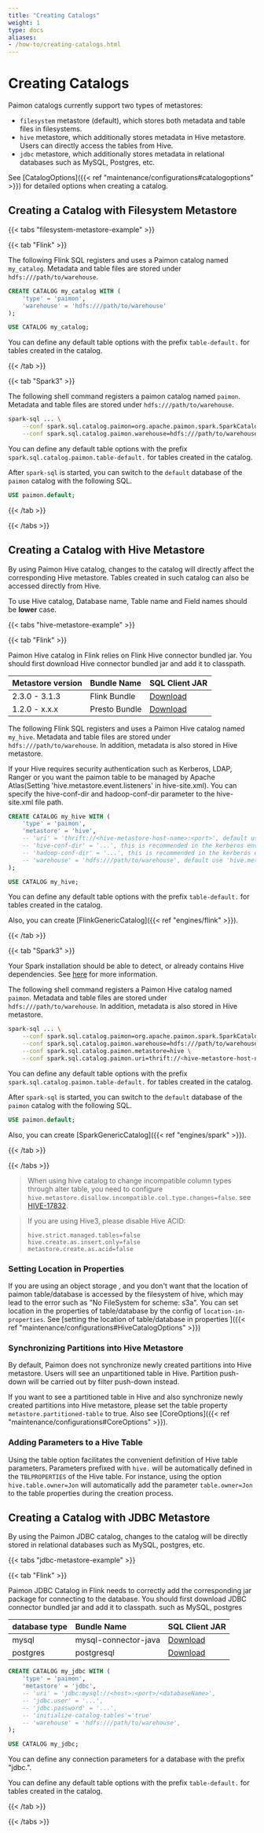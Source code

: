 ```yaml
---
title: "Creating Catalogs"
weight: 1
type: docs
aliases:
- /how-to/creating-catalogs.html
---
```

<!--
Licensed to the Apache Software Foundation (ASF) under one
or more contributor license agreements.  See the NOTICE file
distributed with this work for additional information
regarding copyright ownership.  The ASF licenses this file
to you under the Apache License, Version 2.0 (the
"License"); you may not use this file except in compliance
with the License.  You may obtain a copy of the License at

  http://www.apache.org/licenses/LICENSE-2.0

Unless required by applicable law or agreed to in writing,
software distributed under the License is distributed on an
"AS IS" BASIS, WITHOUT WARRANTIES OR CONDITIONS OF ANY
KIND, either express or implied.  See the License for the
specific language governing permissions and limitations
under the License.
-->

# Creating Catalogs

Paimon catalogs currently support two types of metastores:

* `filesystem` metastore (default), which stores both metadata and table files in filesystems.
* `hive` metastore, which additionally stores metadata in Hive metastore. Users can directly access the tables from Hive.
* `jdbc` metastore, which additionally stores metadata in relational databases such as MySQL, Postgres, etc.

See [CatalogOptions]({{< ref "maintenance/configurations#catalogoptions" >}}) for detailed options when creating a catalog.

## Creating a Catalog with Filesystem Metastore

{{< tabs "filesystem-metastore-example" >}}

{{< tab "Flink" >}}

The following Flink SQL registers and uses a Paimon catalog named `my_catalog`. Metadata and table files are stored under `hdfs:///path/to/warehouse`.

```sql
CREATE CATALOG my_catalog WITH (
    'type' = 'paimon',
    'warehouse' = 'hdfs:///path/to/warehouse'
);

USE CATALOG my_catalog;
```

You can define any default table options with the prefix `table-default.` for tables created in the catalog.

{{< /tab >}}

{{< tab "Spark3" >}}

The following shell command registers a paimon catalog named `paimon`. Metadata and table files are stored under `hdfs:///path/to/warehouse`.

```bash
spark-sql ... \
    --conf spark.sql.catalog.paimon=org.apache.paimon.spark.SparkCatalog \
    --conf spark.sql.catalog.paimon.warehouse=hdfs:///path/to/warehouse
```

You can define any default table options with the prefix `spark.sql.catalog.paimon.table-default.` for tables created in the catalog.

After `spark-sql` is started, you can switch to the `default` database of the `paimon` catalog with the following SQL.

```sql
USE paimon.default;
```

{{< /tab >}}

{{< /tabs >}}

## Creating a Catalog with Hive Metastore

By using Paimon Hive catalog, changes to the catalog will directly affect the corresponding Hive metastore. Tables created in such catalog can also be accessed directly from Hive.

To use Hive catalog, Database name, Table name and Field names should be **lower** case.

{{< tabs "hive-metastore-example" >}}

{{< tab "Flink" >}}

Paimon Hive catalog in Flink relies on Flink Hive connector bundled jar. You should first download Hive connector bundled jar and add it to classpath.

| Metastore version |  Bundle Name  | SQL Client JAR                                                                                                                                                                                                                                                                                                   |
|:------------------|:--------------|:-----------------------------------------------------------------------------------------------------------------------------------------------------------------------------------------------------------------------------------------------------------------------------------------------------------------|
| 2.3.0 - 3.1.3     | Flink Bundle  | [Download](https://nightlies.apache.org/flink/flink-docs-stable/docs/connectors/table/hive/overview/#using-bundled-hive-jar) |
| 1.2.0 - x.x.x     | Presto Bundle | [Download](https://repo.maven.apache.org/maven2/com/facebook/presto/hive/hive-apache/1.2.2-2/hive-apache-1.2.2-2.jar) |

The following Flink SQL registers and uses a Paimon Hive catalog named `my_hive`. Metadata and table files are stored under `hdfs:///path/to/warehouse`. In addition, metadata is also stored in Hive metastore.

If your Hive requires security authentication such as Kerberos, LDAP, Ranger or you want the paimon table to be managed
by Apache Atlas(Setting 'hive.metastore.event.listeners' in hive-site.xml). You can specify the hive-conf-dir and
hadoop-conf-dir parameter to the hive-site.xml file path. 

```sql
CREATE CATALOG my_hive WITH (
    'type' = 'paimon',
    'metastore' = 'hive',
    -- 'uri' = 'thrift://<hive-metastore-host-name>:<port>', default use 'hive.metastore.uris' in HiveConf
    -- 'hive-conf-dir' = '...', this is recommended in the kerberos environment
    -- 'hadoop-conf-dir' = '...', this is recommended in the kerberos environment
    -- 'warehouse' = 'hdfs:///path/to/warehouse', default use 'hive.metastore.warehouse.dir' in HiveConf
);

USE CATALOG my_hive;
```

You can define any default table options with the prefix `table-default.` for tables created in the catalog.

Also, you can create [FlinkGenericCatalog]({{< ref "engines/flink" >}}).

{{< /tab >}}

{{< tab "Spark3" >}}

Your Spark installation should be able to detect, or already contains Hive dependencies. See [here](https://spark.apache.org/docs/latest/sql-data-sources-hive-tables.html) for more information.

The following shell command registers a Paimon Hive catalog named `paimon`. Metadata and table files are stored under `hdfs:///path/to/warehouse`. In addition, metadata is also stored in Hive metastore.

```bash
spark-sql ... \
    --conf spark.sql.catalog.paimon=org.apache.paimon.spark.SparkCatalog \
    --conf spark.sql.catalog.paimon.warehouse=hdfs:///path/to/warehouse \
    --conf spark.sql.catalog.paimon.metastore=hive \
    --conf spark.sql.catalog.paimon.uri=thrift://<hive-metastore-host-name>:<port>
```

You can define any default table options with the prefix `spark.sql.catalog.paimon.table-default.` for tables created in the catalog.

After `spark-sql` is started, you can switch to the `default` database of the `paimon` catalog with the following SQL.

```sql
USE paimon.default;
```

Also, you can create [SparkGenericCatalog]({{< ref "engines/spark" >}}).

{{< /tab >}}

{{< /tabs >}}

> When using hive catalog to change incompatible column types through alter table, you need to configure `hive.metastore.disallow.incompatible.col.type.changes=false`. see [HIVE-17832](https://issues.apache.org/jira/browse/HIVE-17832).

> If you are using Hive3, please disable Hive ACID:
>
> ```shell
> hive.strict.managed.tables=false
> hive.create.as.insert.only=false
> metastore.create.as.acid=false
> ```

### Setting Location in Properties

If you are using an object storage , and you don't want that the location of paimon table/database is accessed by the filesystem of hive,
which may lead to the error such as "No FileSystem for scheme: s3a".
You can set location in the properties of table/database by the config of `location-in-properties`. See
[setting the location of table/database in properties ]({{< ref "maintenance/configurations#HiveCatalogOptions" >}})

### Synchronizing Partitions into Hive Metastore

By default, Paimon does not synchronize newly created partitions into Hive metastore. Users will see an unpartitioned table in Hive. Partition push-down will be carried out by filter push-down instead.

If you want to see a partitioned table in Hive and also synchronize newly created partitions into Hive metastore, please set the table property `metastore.partitioned-table` to true. Also see [CoreOptions]({{< ref "maintenance/configurations#CoreOptions" >}}).

### Adding Parameters to a Hive Table

Using the table option facilitates the convenient definition of Hive table parameters. 
Parameters prefixed with `hive.` will be automatically defined in the `TBLPROPERTIES` of the Hive table. 
For instance, using the option `hive.table.owner=Jon` will automatically add the parameter `table.owner=Jon` to the table properties during the creation process.

## Creating a Catalog with JDBC Metastore

By using the Paimon JDBC catalog, changes to the catalog will be directly stored in relational databases such as MySQL, postgres, etc.

{{< tabs "jdbc-metastore-example" >}}

{{< tab "Flink" >}}

Paimon JDBC Catalog in Flink needs to correctly add the corresponding jar package for connecting to the database. You should first download JDBC  connector bundled jar and add it to classpath. such as MySQL, postgres

| database type | Bundle Name          | SQL Client JAR                                                             |
|:--------------|:---------------------|:---------------------------------------------------------------------------|
| mysql         | mysql-connector-java | [Download](https://mvnrepository.com/artifact/mysql/mysql-connector-java)  |
| postgres      | postgresql           | [Download](https://mvnrepository.com/artifact/org.postgresql/postgresql)   |

```sql
CREATE CATALOG my_jdbc WITH (
    'type' = 'paimon',
    'metastore' = 'jdbc',
    -- 'uri' = 'jdbc:mysql://<host>:<port>/<databaseName>',
    -- 'jdbc.user' = '...', 
    -- 'jdbc.password' = '...', 
    -- 'initialize-catalog-tables'='true'
    -- 'warehouse' = 'hdfs:///path/to/warehouse',
);

USE CATALOG my_jdbc;
```
You can define any connection parameters for a database with the prefix "jdbc.".

You can define any default table options with the prefix `table-default.` for tables created in the catalog.

{{< /tab >}}

{{< /tabs >}}
